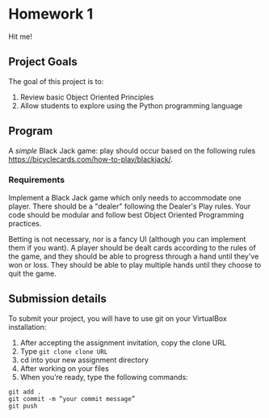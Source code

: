 # Homework 1
Hit me!
## Project Goals
The goal of this project is to:
1. Review basic Object Oriented Principles
2. Allow students to explore using the Python programming language

## Program
A *simple* Black Jack game: play should occur based on the following rules https://bicyclecards.com/how-to-play/blackjack/.

### Requirements
Implement a Black Jack game which only needs to accommodate one player. There should be a "dealer" following the Dealer's Play rules. Your code should be modular and follow best Object Oriented Programming practices.

Betting is not necessary, nor is a fancy UI (although you can implement them if you want). A player should be dealt cards according to the rules of the game, and they should be able to progress through a hand until they've won or loss. They should be able to play multiple hands until they choose to quit the game.

## Submission details
To submit your project, you will have to use git on your VirtualBox installation:
1.	After accepting the assignment invitation, copy the clone URL
2.	Type 
```git clone clone URL```
3.	cd into your new assignment directory
4.	After working on your files
5.	When you’re ready, type the following commands: 
```
git add .
git commit -m “your commit message”
git push
```
